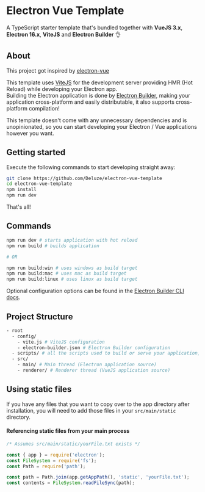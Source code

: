 # Electron Vue Template

A TypeScript starter template that's bundled together with **VueJS 3.x**, **Electron 16.x**, **ViteJS** and **Electron Builder** 👌

## About

This project got inspired by [electron-vue](https://github.com/SimulatedGREG/electron-vue)

This template uses [ViteJS](https://vitejs.dev) for the development server providing HMR (Hot Reload) while developing your Electron app.\
Building the Electron application is done by [Electron Builder](https://www.electron.build/), making your application cross-platform and easily distributable, it also supports cross-platform compilation!

This template doesn't come with any unnecessary dependencies and is unopinionated, so you can start developing your Electron / Vue applications however you want.

## Getting started

Execute the following commands to start developing straight away:

```bash
git clone https://github.com/Deluze/electron-vue-template
cd electron-vue-template
npm install
npm run dev
```

That's all!

## Commands

```bash
npm run dev # starts application with hot reload
npm run build # builds application

# OR

npm run build:win # uses windows as build target
npm run build:mac # uses mac as build target
npm run build:linux # uses linux as build target
```

Optional configuration options can be found in the [Electron Builder CLI docs](https://www.electron.build/cli.html).

## Project Structure

```bash
- root
  - config/
    - vite.js # ViteJS configuration
    - electron-builder.json # Electron Builder configuration
  - scripts/ # all the scripts used to build or serve your application, change as you like.
  - src/
    - main/ # Main thread (Electron application source)
    - renderer/ # Renderer thread (VueJS application source)
```

## Using static files

If you have any files that you want to copy over to the app directory after installation, you will need to add those files in your `src/main/static` directory.

#### Referencing static files from your main process

```js
/* Assumes src/main/static/yourFile.txt exists */

const { app } = require('electron');
const FileSystem = require('fs');
const Path = require('path');

const path = Path.join(app.getAppPath(), 'static', 'yourFile.txt');
const contents = FileSystem.readFileSync(path);
```
